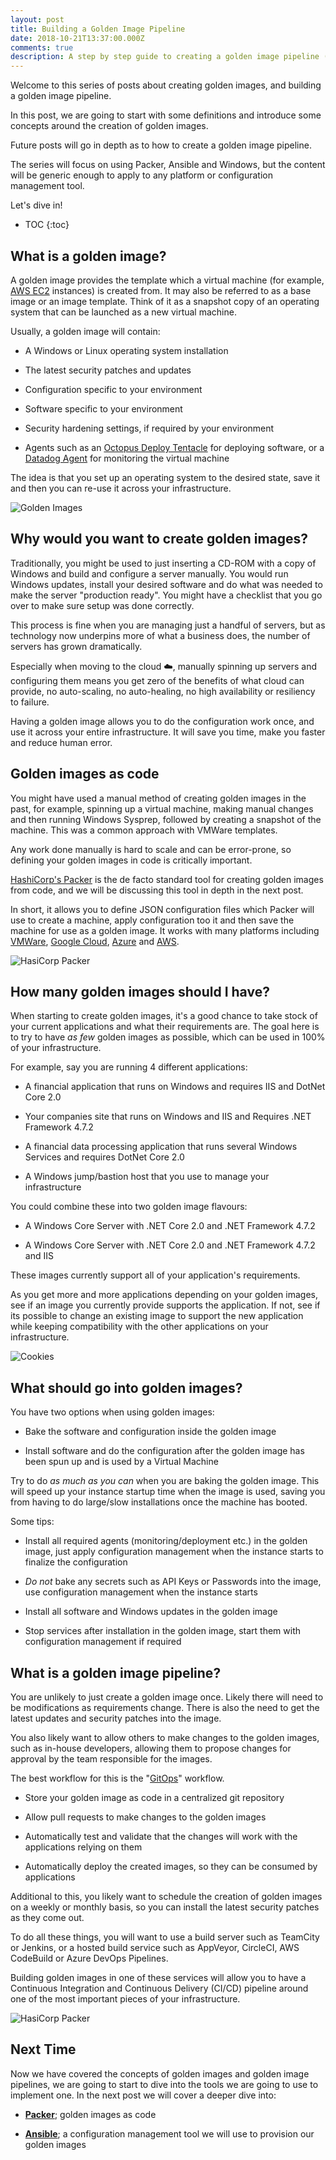 ```yaml
---
layout: post
title: Building a Golden Image Pipeline
date: 2018-10-21T13:37:00.000Z
comments: true
description: A step by step guide to creating a golden image pipeline (base images) for your infrastructure using Packer and Ansible with Windows.
---
```


Welcome to this series of posts about creating golden images, and building a golden image pipeline.

In this post, we are going to start with some definitions and introduce some concepts around the creation of golden images.

Future posts will go in depth as to how to create a golden image pipeline.

The series will focus on using Packer, Ansible and Windows, but the content will be generic enough to apply to any platform or configuration management tool.

Let's dive in!

* TOC
{:toc}

## What is a golden image?

A golden image provides the template which a virtual machine (for example, [AWS EC2](https://aws.amazon.com/ec2/) instances) is created from. It may also be referred to as a base image or an image template. Think of it as a snapshot copy of an operating system that can be launched as a new virtual machine.

Usually, a golden image will contain:

* A Windows or Linux operating system installation

* The latest security patches and updates

* Configuration specific to your environment

* Software specific to your environment

* Security hardening settings, if required by your environment

* Agents such as an [Octopus Deploy Tentacle](https://octopus.com/) for deploying software, or a [Datadog Agent](https://datadoghq.com) for monitoring the virtual machine

The idea is that you set up an operating system to the desired state, save it and then you can re-use it across your infrastructure.

![Golden Images](/images/posts/building-golden-image-pipeline/golden_boxes_wide.jpg)

## Why would you want to create golden images?

Traditionally, you might be used to just inserting a CD-ROM with a copy of Windows and build and configure a server manually. You would run Windows updates, install your desired software and do what was needed to make the server "production ready". You might have a checklist that you go over to make sure setup was done correctly.

This process is fine when you are managing just a handful of servers, but as technology now underpins more of what a business does, the number of servers has grown dramatically.

Especially when moving to the cloud ☁️, manually spinning up servers and configuring them means you get zero of the benefits of what cloud can provide, no auto-scaling, no auto-healing, no high availability or resiliency to failure.

Having a golden image allows you to do the configuration work once, and use it across your entire infrastructure. It will save you time, make you faster and reduce human error.

## Golden images as code

You might have used a manual method of creating golden images in the past, for example, spinning up a virtual machine, making manual changes and then running Windows Sysprep, followed by creating a snapshot of the machine. This was a common approach with VMWare templates.

Any work done manually is hard to scale and can be error-prone, so defining your golden images in code is critically important.

[HashiCorp's Packer](https://www.packer.io/intro/) is the de facto standard tool for creating golden images from code, and we will be discussing this tool in depth in the next post.

In short, it allows you to define JSON configuration files which Packer will use to create a machine, apply configuration too it and then save the machine for use as a golden image. It works with many platforms including [VMWare](https://www.packer.io/docs/builders/vmware.html), [Google Cloud](https://www.packer.io/docs/builders/googlecompute.html), [Azure](https://www.packer.io/docs/builders/azure.html) and [AWS](https://www.packer.io/docs/builders/amazon.html).

![HasiCorp Packer](/images/posts/building-golden-image-pipeline/packer_logo.jpg)

## How many golden images should I have?

When starting to create golden images, it's a good chance to take stock of your current applications and what their requirements are. The goal here is to try to have *as few* golden images as possible, which can be used in 100% of your infrastructure.

For example, say you are running 4 different applications:

* A financial application that runs on Windows and requires IIS and DotNet Core 2.0

* Your companies site that runs on Windows and IIS and Requires .NET Framework 4.7.2

* A financial data processing application that runs several Windows Services and requires DotNet Core 2.0

* A Windows jump/bastion host that you use to manage your infrastructure

You could combine these into two golden image flavours:

* A Windows Core Server with .NET Core 2.0 and .NET Framework 4.7.2

* A Windows Core Server with .NET Core 2.0 and .NET Framework 4.7.2 and IIS

These images currently support all of your application's requirements.

As you get more and more applications depending on your golden images, see if an image you currently provide supports the application. If not, see if its possible to change an existing image to support the new application while keeping compatibility with the other applications on your infrastructure.

![Cookies](/images/posts/building-golden-image-pipeline/cookies.jpg)

## What should go into golden images?

You have two options when using golden images:

* Bake the software and configuration inside the golden image

* Install software and do the configuration after the golden image has been spun up and is used by a Virtual Machine

Try to do *as much as you can* when you are baking the golden image. This will speed up your instance startup time when the image is used, saving you from having to do large/slow installations once the machine has booted.

Some tips:

* Install all required agents (monitoring/deployment etc.) in the golden image, just apply configuration management when the instance starts to finalize the configuration

* *Do not* bake any secrets such as API Keys or Passwords into the image, use configuration management when the instance starts

* Install all software and Windows updates in the golden image

* Stop services after installation in the golden image, start them with configuration management if required

## What is a golden image pipeline?

You are unlikely to just create a golden image once. Likely there will need to be modifications as requirements change. There is also the need to get the latest updates and security patches into the image.

You also likely want to allow others to make changes to the golden images, such as in-house developers, allowing them to propose changes for approval by the team responsible for the images.

The best workflow for this is the "[GitOps](https://www.twistlock.com/2018/08/06/gitops-101-gitops-use/)" workflow.

* Store your golden image as code in a centralized git repository

* Allow pull requests to make changes to the golden images

* Automatically test and validate that the changes will work with the applications relying on them

* Automatically deploy the created images, so they can be consumed by applications

Additional to this, you likely want to schedule the creation of golden images on a weekly or monthly basis, so you can install the latest security patches as they come out.

To do all these things, you will want to use a build server such as TeamCity or Jenkins, or a hosted build service such as AppVeyor, CircleCI, AWS CodeBuild or Azure DevOps Pipelines.

Building golden images in one of these services will allow you to have a Continuous Integration and Continuous Delivery (CI/CD) pipeline around one of the most important pieces of your infrastructure.

![HasiCorp Packer](/images/posts/building-golden-image-pipeline/pipeline.jpg)

## Next Time

Now we have covered the concepts of golden images and golden image pipelines, we are going to start to dive into the tools we are going to use to implement one. In the next post we will cover a deeper dive into:

* **[Packer](https://www.packer.io/)**; golden images as code

* **[Ansible](https://docs.ansible.com)**; a configuration management tool we will use to provision our golden images
